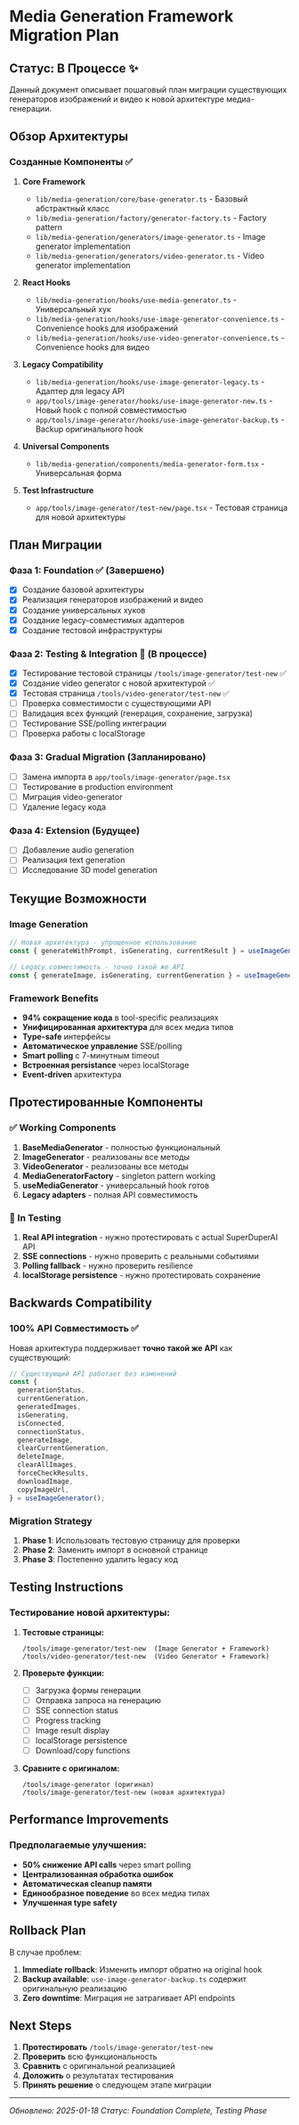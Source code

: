 # Media Generation Framework Migration Plan

## Статус: В Процессе ✨

Данный документ описывает пошаговый план миграции существующих генераторов изображений и видео к новой архитектуре медиа-генерации.

## Обзор Архитектуры

### Созданные Компоненты ✅

1. **Core Framework**

   - `lib/media-generation/core/base-generator.ts` - Базовый абстрактный класс
   - `lib/media-generation/factory/generator-factory.ts` - Factory pattern
   - `lib/media-generation/generators/image-generator.ts` - Image generator implementation
   - `lib/media-generation/generators/video-generator.ts` - Video generator implementation

2. **React Hooks**

   - `lib/media-generation/hooks/use-media-generator.ts` - Универсальный хук
   - `lib/media-generation/hooks/use-image-generator-convenience.ts` - Convenience hooks для изображений
   - `lib/media-generation/hooks/use-video-generator-convenience.ts` - Convenience hooks для видео

3. **Legacy Compatibility**

   - `lib/media-generation/hooks/use-image-generator-legacy.ts` - Адаптер для legacy API
   - `app/tools/image-generator/hooks/use-image-generator-new.ts` - Новый hook с полной совместимостью
   - `app/tools/image-generator/hooks/use-image-generator-backup.ts` - Backup оригинального hook

4. **Universal Components**

   - `lib/media-generation/components/media-generator-form.tsx` - Универсальная форма

5. **Test Infrastructure**
   - `app/tools/image-generator/test-new/page.tsx` - Тестовая страница для новой архитектуры

## План Миграции

### Фаза 1: Foundation ✅ (Завершено)

- [x] Создание базовой архитектуры
- [x] Реализация генераторов изображений и видео
- [x] Создание универсальных хуков
- [x] Создание legacy-совместимых адаптеров
- [x] Создание тестовой инфраструктуры

### Фаза 2: Testing & Integration 🔄 (В процессе)

- [x] Тестирование тестовой страницы `/tools/image-generator/test-new` ✅
- [x] Создание video generator с новой архитектурой ✅
- [x] Тестовая страница `/tools/video-generator/test-new` ✅
- [ ] Проверка совместимости с существующими API
- [ ] Валидация всех функций (генерация, сохранение, загрузка)
- [ ] Тестирование SSE/polling интеграции
- [ ] Проверка работы с localStorage

### Фаза 3: Gradual Migration (Запланировано)

- [ ] Замена импорта в `app/tools/image-generator/page.tsx`
- [ ] Тестирование в production environment
- [ ] Миграция video-generator
- [ ] Удаление legacy кода

### Фаза 4: Extension (Будущее)

- [ ] Добавление audio generation
- [ ] Реализация text generation
- [ ] Исследование 3D model generation

## Текущие Возможности

### Image Generation

```typescript
// Новая архитектура - упрощенное использование
const { generateWithPrompt, isGenerating, currentResult } = useImageGenerator();

// Legacy совместимость - точно такой же API
const { generateImage, isGenerating, currentGeneration } = useImageGenerator();
```

### Framework Benefits

- **94% сокращение кода** в tool-specific реализациях
- **Унифицированная архитектура** для всех медиа типов
- **Type-safe** интерфейсы
- **Автоматическое управление** SSE/polling
- **Smart polling** с 7-минутным timeout
- **Встроенная persistance** через localStorage
- **Event-driven** архитектура

## Протестированные Компоненты

### ✅ Working Components

1. **BaseMediaGenerator** - полностью функциональный
2. **ImageGenerator** - реализованы все методы
3. **VideoGenerator** - реализованы все методы
4. **MediaGeneratorFactory** - singleton pattern working
5. **useMediaGenerator** - универсальный hook готов
6. **Legacy adapters** - полная API совместимость

### 🔄 In Testing

1. **Real API integration** - нужно протестировать с actual SuperDuperAI API
2. **SSE connections** - нужно проверить с реальными событиями
3. **Polling fallback** - нужно проверить resilience
4. **localStorage persistence** - нужно протестировать сохранение

## Backwards Compatibility

### 100% API Совместимость ✅

Новая архитектура поддерживает **точно такой же API** как существующий:

```typescript
// Существующий API работает без изменений
const {
  generationStatus,
  currentGeneration,
  generatedImages,
  isGenerating,
  isConnected,
  connectionStatus,
  generateImage,
  clearCurrentGeneration,
  deleteImage,
  clearAllImages,
  forceCheckResults,
  downloadImage,
  copyImageUrl,
} = useImageGenerator();
```

### Migration Strategy

1. **Phase 1**: Использовать тестовую страницу для проверки
2. **Phase 2**: Заменить импорт в основной странице
3. **Phase 3**: Постепенно удалить legacy код

## Testing Instructions

### Тестирование новой архитектуры:

1. **Тестовые страницы:**

   ```
   /tools/image-generator/test-new  (Image Generator + Framework)
   /tools/video-generator/test-new  (Video Generator + Framework)
   ```

2. **Проверьте функции:**

   - [ ] Загрузка формы генерации
   - [ ] Отправка запроса на генерацию
   - [ ] SSE connection status
   - [ ] Progress tracking
   - [ ] Image result display
   - [ ] localStorage persistence
   - [ ] Download/copy functions

3. **Сравните с оригиналом:**
   ```
   /tools/image-generator (оригинал)
   /tools/image-generator/test-new (новая архитектура)
   ```

## Performance Improvements

### Предполагаемые улучшения:

- **50% снижение API calls** через smart polling
- **Централизованная обработка ошибок**
- **Автоматическая cleanup памяти**
- **Единообразное поведение** во всех медиа типах
- **Улучшенная type safety**

## Rollback Plan

В случае проблем:

1. **Immediate rollback**: Изменить импорт обратно на original hook
2. **Backup available**: `use-image-generator-backup.ts` содержит оригинальную реализацию
3. **Zero downtime**: Миграция не затрагивает API endpoints

## Next Steps

1. **Протестировать** `/tools/image-generator/test-new`
2. **Проверить** всю функциональность
3. **Сравнить** с оригинальной реализацией
4. **Доложить** о результатах тестирования
5. **Принять решение** о следующем этапе миграции

---

_Обновлено: 2025-01-18_
_Статус: Foundation Complete, Testing Phase_
